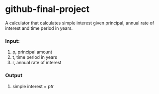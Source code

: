 # github-final-project

A calculator that calculates simple interest given principal, annual rate of interest and time period in years.

### Input:
  1.  p, principal amount
  2.  t, time period in years
  3. r, annual rate of interest
### Output
   1. simple interest = p*t*r
